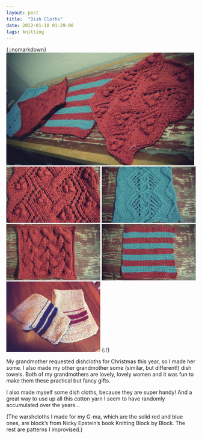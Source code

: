```yaml
---
layout: post
title:  "Dish Cloths"
date: 2012-01-10 01:29:00
tags: knitting
---
```

{::nomarkdown}
<img src="/uploads/2012/01/dishcloths01.jpg">
<img src="/uploads/2012/01/dishcloths02.jpg">
<img src="/uploads/2012/01/dishcloths03.jpg">
<img src="/uploads/2012/01/dishcloths04.jpg">
<img src="/uploads/2012/01/dishcloths05.jpg">
<img src="/uploads/2012/01/dishcloths06.jpg">
{:/}

My grandmother requested dishcloths for Christmas this year, so I made her some. I also made my other grandmother some (similar, but different!) dish towels. Both of my grandmothers are lovely, lovely women and it was fun to make them these practical but fancy gifts.

I also made myself some dish cloths, because they are super handy! And a great way to use up all this cotton yarn I seem to have randomly accumulated over the years…

(The warshcloths I made for my G-ma, which are the solid red and blue ones, are block’s from Nicky Epstein’s book Knitting Block by Block. The rest are patterns I improvised.)
